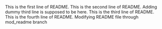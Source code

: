 This is the first line of README.
This is the second line of README.
Adding dummy third line is supposed to be here.
This is the third line of README.
This is the fourth line of README.
Modifying README file through mod_readme branch
